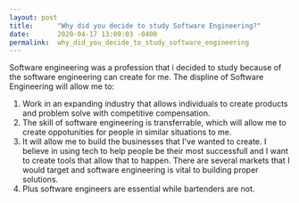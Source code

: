 ```yaml
---
layout: post
title:      "Why did you decide to study Software Engineering?"
date:       2020-04-17 13:09:03 -0400
permalink:  why_did_you_decide_to_study_software_engineering
---
```



Software engineering was a profession that i decided to study because of the software engineering can create for me.  The displine of Software Engineering will allow me to:
1.  Work in an expanding industry that allows individuals to create products and problem solve with competitive compensation.
2.  The skill of software engineering is transferrable, which will allow me to create oppotunities for people in similar situations to me.  
3.  It will allow me to build the businesses that I've wanted to create.  I believe in using tech to help people be their most successfull and I want to create tools that allow that to happen.  There are several markets that I would target and software engineering is vital to building proper solutions.  
4.  Plus software engineers are essential while bartenders are not.
